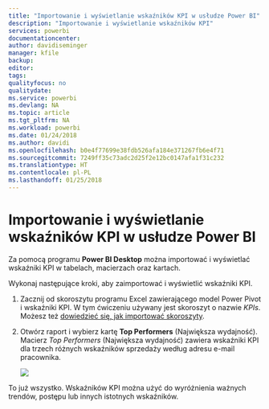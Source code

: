 ```yaml
---
title: "Importowanie i wyświetlanie wskaźników KPI w usłudze Power BI"
description: "Importowanie i wyświetlanie wskaźników KPI"
services: powerbi
documentationcenter: 
author: davidiseminger
manager: kfile
backup: 
editor: 
tags: 
qualityfocus: no
qualitydate: 
ms.service: powerbi
ms.devlang: NA
ms.topic: article
ms.tgt_pltfrm: NA
ms.workload: powerbi
ms.date: 01/24/2018
ms.author: davidi
ms.openlocfilehash: b0e4f77699e38fdb526afa184e371267fb6e4f71
ms.sourcegitcommit: 7249ff35c73adc2d25f2e12bc0147afa1f31c232
ms.translationtype: HT
ms.contentlocale: pl-PL
ms.lasthandoff: 01/25/2018
---
```

# <a name="import-and-display-kpis-in-power-bi"></a>Importowanie i wyświetlanie wskaźników KPI w usłudze Power BI
Za pomocą programu **Power BI Desktop** można importować i wyświetlać wskaźniki KPI w tabelach, macierzach oraz kartach.

Wykonaj następujące kroki, aby zaimportować i wyświetlić wskaźniki KPI.

1. Zacznij od skoroszytu programu Excel zawierającego model Power Pivot i wskaźniki KPI. W tym ćwiczeniu używany jest skoroszyt o nazwie *KPIs*. Możesz też [dowiedzieć się, jak importować skoroszyty](desktop-import-excel-workbooks.md).  
2. Otwórz raport i wybierz kartę **Top Performers** (Największa wydajność).  Macierz *Top Performers* (Największa wydajność) zawiera wskaźniki KPI dla trzech różnych wskaźników sprzedaży według adresu e-mail pracownika.  
   
    ![](media/desktop-import-and-display-kpis/desktoppreviewfeatureon.jpg)

To już wszystko. Wskaźników KPI można użyć do wyróżnienia ważnych trendów, postępu lub innych istotnych wskaźników.

